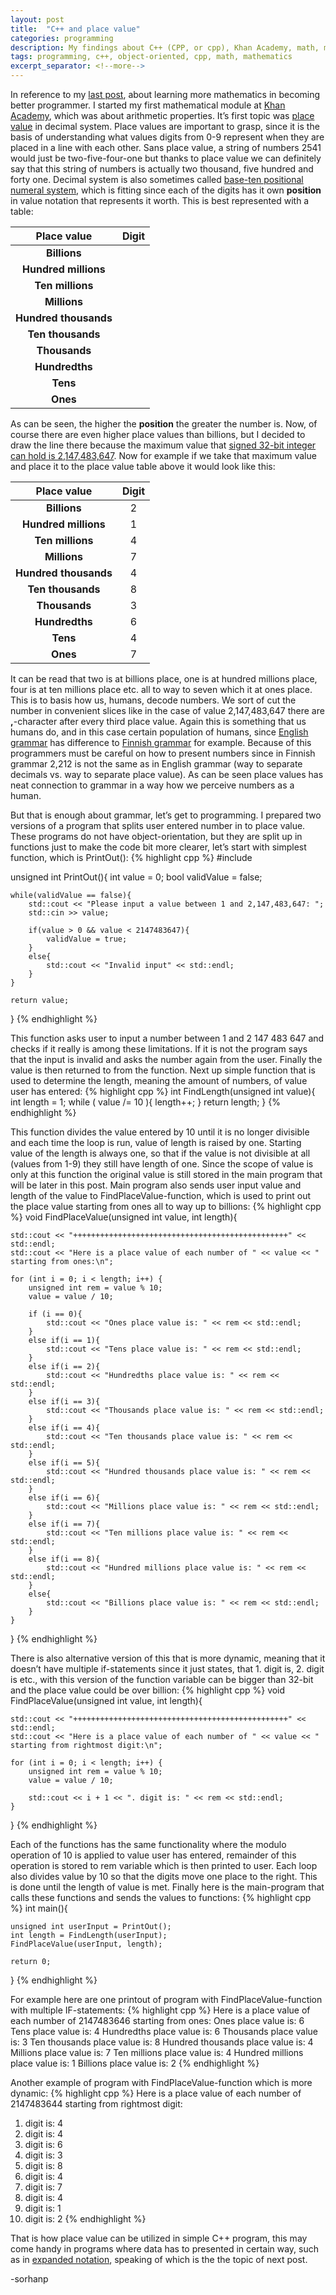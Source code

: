```yaml
---
layout: post
title:  "C++ and place value"
categories: programming
description: My findings about C++ (CPP, or cpp), Khan Academy, math, mathematics and place value
tags: programming, c++, object-oriented, cpp, math, mathematics
excerpt_separator: <!--more-->
---
```


[last]:/programming/2018/12/30/Recap-December.html
[place_value]:http://www.montereyinstitute.org/courses/DevelopmentalMath/COURSE_TEXT_RESOURCE/U01_L1_T1_text_final.html
[khan]:https://www.khanacademy.org/
[32bitInteger]:https://en.wikipedia.org/wiki/2,147,483,647#In_computing
[positional_notation]:https://en.wikipedia.org/wiki/Positional_notation
[english_grammar]:https://www.grammarbook.com/numbers/numbers.asp
[finnish_grammar]:https://en.wikipedia.org/wiki/Finnish_numerals#Years
[expanded_notation]:https://www.mathsisfun.com/definitions/expanded-notation.html

In reference to my [last post][last], about learning more mathematics in becoming better programmer. I started my first mathematical module at [Khan Academy][khan], which was about arithmetic properties. It’s first topic was [place value][place_value] in decimal system. Place values are important to grasp, since it is the basis of understanding what values digits from 0-9 represent when they are placed in a line with each other. Sans place value, a string of numbers 2541 would just be two-five-four-one but thanks to place value we can definitely say that this string of numbers is actually two thousand, five hundred and forty one. Decimal system is also sometimes called [base-ten positional numeral system][positional_notation], which is fitting since each of the digits has it own **position** in value notation that represents it worth. This is best represented with a table:

| Place value |  Digit |
|:-:|:-:|
| **Billions** |  |
| **Hundred millions** |  |
| **Ten millions** |  |
| **Millions** |  |
| **Hundred thousands** |  |
| **Ten thousands** |  |
| **Thousands** |  |
| **Hundredths** |  |
| **Tens** |  |
| **Ones** |  |

As can be seen, the higher the **position** the greater the number is. Now, of course there are even higher place values than billions, but I decided to draw the line there because the maximum value that [signed 32-bit integer can hold is 2,147,483,647][32bitInteger]. Now for example if we take that maximum value and place it to the place value table above it would look like this:

| Place value |  Digit |
|:-:|:-:|
| **Billions** | 2 |
| **Hundred millions** | 1 |
| **Ten millions** | 4 |
| **Millions** | 7 |
| **Hundred thousands** | 4 |
| **Ten thousands** | 8 |
| **Thousands** | 3 |
| **Hundredths** | 6 |
| **Tens** | 4 |
| **Ones** | 7 |

It can be read that two is at billions place, one is at hundred millions place, four is at ten millions place etc. all to way to seven which it at ones place. This is to basis how us, humans, decode numbers. We sort of cut the number in convenient slices like in the case of value 2,147,483,647 there are **,**-character after every third place value. Again this is something that us humans do, and in this case certain population of humans, since [English grammar][english_grammar] has difference to [Finnish grammar][finnish_grammar] for example. Because of this programmers must be careful on how to present numbers since in Finnish grammar 2,212 is not the same as in English grammar (way to separate decimals vs. way to separate place value). As can be seen place values has neat connection to grammar in a way how we perceive numbers as a human.

But that is enough about grammar, let’s get to programming. I prepared two versions of a program that splits user entered number in to place value. These programs do not have object-orientation, but they are split up in functions just to make the code bit more clearer, let’s start with simplest function, which is PrintOut():
{% highlight cpp %}
#include <iostream>

unsigned int PrintOut(){
    int value = 0;
    bool validValue = false;
    
    while(validValue == false){
        std::cout << "Please input a value between 1 and 2,147,483,647: ";
        std::cin >> value;
        
        if(value > 0 && value < 2147483647){
            validValue = true;
        }
        else{
            std::cout << "Invalid input" << std::endl;
        }
    }
    
    return value;
}
{% endhighlight %}

This function asks user to input a number between 1 and 2 147 483 647 and checks if it really is among these limitations. If it is not the program says that the input is invalid and asks the number again from the user. Finally the value is then returned to from the function. Next up simple function that is used to determine the length, meaning the amount of numbers, of value user has entered:
{% highlight cpp %}
int FindLength(unsigned int value){
    int length = 1;
    while ( value /= 10 ){
        length++;
    }
    return length;
}
{% endhighlight %}

This function divides the value entered by 10 until it is no longer divisible and each time the loop is run, value of length is raised by one. Starting value of the length is always one, so that if the value is not divisible at all (values from 1-9) they still have length of one. Since the scope of value is only at this function the original value is still stored in the main program that will be later in this post. Main program also sends user input value and length of the value to FindPlaceValue-function, which is used to print out the place value starting from ones all to way up to billions:
{% highlight cpp %}
void FindPlaceValue(unsigned int value, int length){
    
    std::cout << "++++++++++++++++++++++++++++++++++++++++++++++++" << std::endl;
    std::cout << "Here is a place value of each number of " << value << " starting from ones:\n";
    
    for (int i = 0; i < length; i++) {
        unsigned int rem = value % 10;
        value = value / 10;
        
        if (i == 0){
            std::cout << "Ones place value is: " << rem << std::endl;
        }
        else if(i == 1){
            std::cout << "Tens place value is: " << rem << std::endl;
        }
        else if(i == 2){
            std::cout << "Hundredths place value is: " << rem << std::endl;
        }
        else if(i == 3){
            std::cout << "Thousands place value is: " << rem << std::endl;
        }
        else if(i == 4){
            std::cout << "Ten thousands place value is: " << rem << std::endl;
        }
        else if(i == 5){
            std::cout << "Hundred thousands place value is: " << rem << std::endl;
        }
        else if(i == 6){
            std::cout << "Millions place value is: " << rem << std::endl;
        }
        else if(i == 7){
            std::cout << "Ten millions place value is: " << rem << std::endl;
        }
        else if(i == 8){
            std::cout << "Hundred millions place value is: " << rem << std::endl;
        }
        else{
            std::cout << "Billions place value is: " << rem << std::endl;
        }
    }
}
{% endhighlight %}

There is also alternative version of this that is more dynamic, meaning that it doesn’t have multiple if-statements since it just states, that 1. digit is, 2. digit is etc., with this version of the function variable can be bigger than 32-bit and the place value could be over billion:
{% highlight cpp %}
void FindPlaceValue(unsigned int value, int length){
    
    std::cout << "++++++++++++++++++++++++++++++++++++++++++++++++" << std::endl;
    std::cout << "Here is a place value of each number of " << value << " starting from rightmost digit:\n";
    
    for (int i = 0; i < length; i++) {
        unsigned int rem = value % 10;
        value = value / 10;

        std::cout << i + 1 << ". digit is: " << rem << std::endl;
    }
}
{% endhighlight %}

Each of the functions has the same functionality where the modulo operation of 10 is applied to value user has entered, remainder of this operation is stored to rem variable which is then printed to user. Each loop also divides value by 10 so that the digits move one place to the right. This is done until the length of value is met. Finally here is the main-program that calls these functions and sends the values to functions:
{% highlight cpp %}
int main(){
    
    unsigned int userInput = PrintOut();
    int length = FindLength(userInput);
    FindPlaceValue(userInput, length);
    
    return 0;
}
{% endhighlight %}

For example here are one printout of program with FindPlaceValue-function with multiple IF-statements:
{% highlight cpp %}
Here is a place value of each number of 2147483646 starting from ones:
Ones place value is: 6
Tens place value is: 4
Hundredths place value is: 6
Thousands place value is: 3
Ten thousands place value is: 8
Hundred thousands place value is: 4
Millions place value is: 7
Ten millions place value is: 4
Hundred millions place value is: 1
Billions place value is: 2
{% endhighlight %}

Another example of program with FindPlaceValue-function which is more dynamic:
{% highlight cpp %}
Here is a place value of each number of 2147483644 starting from rightmost digit:
1. digit is: 4
2. digit is: 4
3. digit is: 6
4. digit is: 3
5. digit is: 8
6. digit is: 4
7. digit is: 7
8. digit is: 4
9. digit is: 1
10. digit is: 2
{% endhighlight %}

That is how place value can be utilized in simple C++ program, this may come handy in programs where data has to presented in certain way, such as in [expanded notation][expanded_notation], speaking of which is the the topic of next post.

-sorhanp